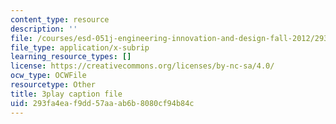 ```yaml
---
content_type: resource
description: ''
file: /courses/esd-051j-engineering-innovation-and-design-fall-2012/293fa4eaf9dd57aaab6b8080cf94b84c_CzBufqJ5kME.vtt
file_type: application/x-subrip
learning_resource_types: []
license: https://creativecommons.org/licenses/by-nc-sa/4.0/
ocw_type: OCWFile
resourcetype: Other
title: 3play caption file
uid: 293fa4ea-f9dd-57aa-ab6b-8080cf94b84c
---
```

